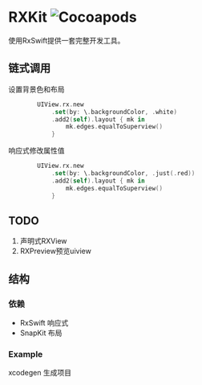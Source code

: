 # RXKit ![Cocoapods](https://img.shields.io/cocoapods/v/RXKit)

使用RxSwift提供一套完整开发工具。

## 链式调用

设置背景色和布局
```swift
        UIView.rx.new
            .set(by: \.backgroundColor, .white)
            .add2(self).layout { mk in
                mk.edges.equalToSuperview()
            }
```
响应式修改属性值
```swift
        UIView.rx.new
            .set(by: \.backgroundColor, .just(.red))
            .add2(self).layout { mk in
                mk.edges.equalToSuperview()
            }
```

## TODO
1. 声明式RXView
2. RXPreview预览uiview


## 结构
### 依赖
- RxSwift 响应式
- SnapKit 布局
### Example
xcodegen 生成项目
